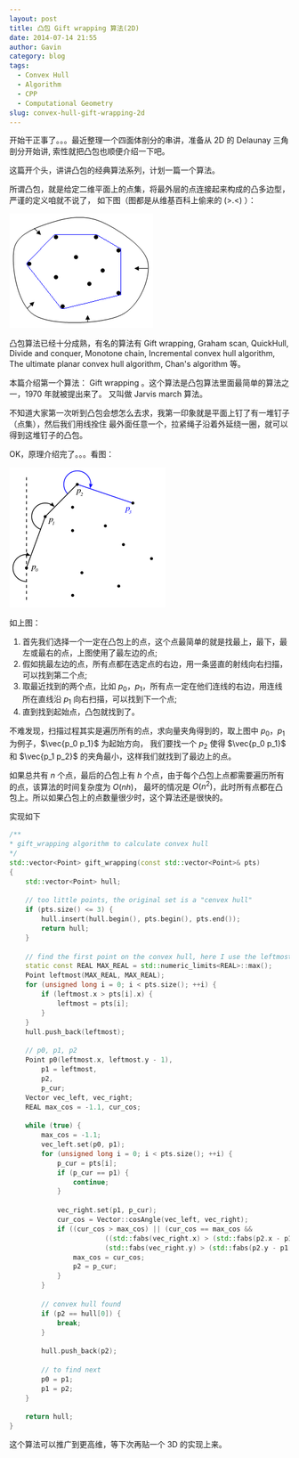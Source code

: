 ```yaml
---
layout: post
title: 凸包 Gift wrapping 算法(2D)
date: 2014-07-14 21:55
author: Gavin
category: blog
tags:
  - Convex Hull
  - Algorithm
  - CPP
  - Computational Geometry
slug: convex-hull-gift-wrapping-2d
---
```


<script type="text/x-mathjax-config">
  MathJax.Hub.Config({tex2jax: {inlineMath: [['$','$'], ['\\(','\\)']]}});
</script>
<script type="text/javascript"
  src="http://cdn.mathjax.org/mathjax/latest/MathJax.js?config=TeX-AMS-MML_HTMLorMML">
</script>

开始干正事了。。。最近整理一个四面体剖分的串讲，准备从 2D 的 Delaunay 三角剖分开始讲,
索性就把凸包也顺便介绍一下吧。

这篇开个头，讲讲凸包的经典算法系列，计划一篇一个算法。

所谓凸包，就是给定二维平面上的点集，将最外层的点连接起来构成的凸多边型，严谨的定义咱就不说了，
如下图（图都是从维基百科上偷来的 (>.<) ）：

![convex hull](../images/convex_hull.png)

凸包算法已经十分成熟，有名的算法有 Gift wrapping, Graham scan, QuickHull, Divide and conquer,
Monotone chain, Incremental convex hull algorithm, The ultimate planar convex hull algorithm,
Chan's algorithm 等。

本篇介绍第一个算法： Gift wrapping 。这个算法是凸包算法里面最简单的算法之一，1970 年就被提出来了。
又叫做 Jarvis march 算法。

不知道大家第一次听到凸包会想怎么去求，我第一印象就是平面上钉了有一堆钉子（点集），然后我们用线拴住
最外面任意一个，拉紧绳子沿着外延绕一圈，就可以得到这堆钉子的凸包。

OK，原理介绍完了。。。看图：

![gift wrapping](../images/gift_wrapping.png)

如上图：

1. 首先我们选择一个一定在凸包上的点，这个点最简单的就是找最上，最下，最左或最右的点，上图使用了最左边的点;
2. 假如挑最左边的点，所有点都在选定点的右边，用一条竖直的射线向右扫描，可以找到第二个点;
3. 取最近找到的两个点，比如 $p_0$，$p_1$，所有点一定在他们连线的右边，用连线所在直线沿 $p_1$ 向右扫描，可以找到下一个点;
4. 直到找到起始点，凸包就找到了。

不难发现，扫描过程其实是遍历所有的点，求向量夹角得到的，取上图中 $p_0$，$p_1$ 为例子，$\vec{p_0 p_1}$ 为起始方向，
我们要找一个 $p_2$ 使得 $\vec{p_0 p_1}$ 和 $\vec{p_1 p_2}$ 的夹角最小，这样我们就找到了最边上的点。

如果总共有 $n$ 个点，最后的凸包上有 $h$ 个点，由于每个凸包上点都需要遍历所有的点，该算法的时间复杂度为 $O(nh)$，
最坏的情况是 $O(n^2)$，此时所有点都在凸包上。所以如果凸包上的点数量很少时，这个算法还是很快的。

实现如下

```cpp
/**
* gift_wrapping algorithm to calculate convex hull
*/
std::vector<Point> gift_wrapping(const std::vector<Point>& pts)
{
    std::vector<Point> hull;

    // too little points, the original set is a "cenvex hull"
    if (pts.size() <= 3) {
        hull.insert(hull.begin(), pts.begin(), pts.end());
        return hull;
    }

    // find the first point on the convex hull, here I use the leftmost one
    static const REAL MAX_REAL = std::numeric_limits<REAL>::max();
    Point leftmost(MAX_REAL, MAX_REAL);
    for (unsigned long i = 0; i < pts.size(); ++i) {
        if (leftmost.x > pts[i].x) {
            leftmost = pts[i];
        }
    }
    hull.push_back(leftmost);

    // p0, p1, p2
    Point p0(leftmost.x, leftmost.y - 1),
        p1 = leftmost,
        p2,
        p_cur;
    Vector vec_left, vec_right;
    REAL max_cos = -1.1, cur_cos;

    while (true) {
        max_cos = -1.1;
        vec_left.set(p0, p1);
        for (unsigned long i = 0; i < pts.size(); ++i) {
            p_cur = pts[i];
            if (p_cur == p1) {
                continue;
            }

            vec_right.set(p1, p_cur);
            cur_cos = Vector::cosAngle(vec_left, vec_right);
            if ((cur_cos > max_cos) || (cur_cos == max_cos &&
                        ((std::fabs(vec_right.x) > (std::fabs(p2.x - p1.x))) ||
                        (std::fabs(vec_right.y) > (std::fabs(p2.y - p1.y)))))) {
                max_cos = cur_cos;
                p2 = p_cur;
            }
        }

        // convex hull found
        if (p2 == hull[0]) {
            break;
        }

        hull.push_back(p2);

        // to find next
        p0 = p1;
        p1 = p2;
    }

    return hull;
}
```

这个算法可以推广到更高维，等下次再贴一个 3D 的实现上来。